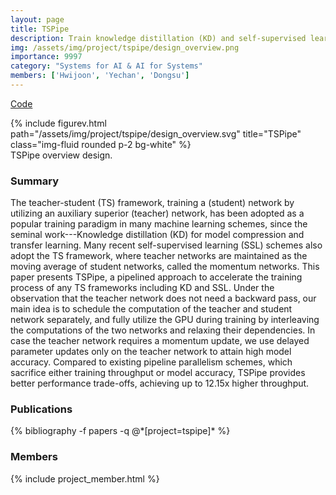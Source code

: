 ```yaml
---
layout: page
title: TSPipe
description: Train knowledge distillation (KD) and self-supervised learning (SSL) faster with pipelines.
img: /assets/img/project/tspipe/design_overview.png
importance: 9997
category: "Systems for AI & AI for Systems"
members: ['Hwijoon', 'Yechan', 'Dongsu']
---
```


<p class="profile-buttons">
    <a class="btn z-depth-0" href="https://github.com/kaist-ina/TSPipe">Code </a>
</p>

<div class="row justify-content-sm-center">
    <div class="col-md mt-3 col-md-12">
        {% include figurev.html path="/assets/img/project/tspipe/design_overview.svg" title="TSPipe" class="img-fluid rounded p-2 bg-white" %}
        <div class="caption">
            TSPipe overview design.
        </div>
    </div>
</div>


<h3>Summary</h3>
The teacher-student (TS) framework, training a (student) network by utilizing an auxiliary superior (teacher) network, has been adopted as a popular training paradigm in many machine learning schemes, since the seminal work---Knowledge distillation (KD) for model compression and transfer learning. Many recent self-supervised learning (SSL) schemes also adopt the TS framework, where teacher networks are maintained as the moving average of student networks, called the momentum networks. This paper presents TSPipe, a pipelined approach to accelerate the training process of any TS frameworks including KD and SSL. Under the observation that the teacher network does not need a backward pass, our main idea is to schedule the computation of the teacher and student network separately, and fully utilize the GPU during training by interleaving the computations of the two networks and relaxing their dependencies. In case the teacher network requires a momentum update, we use delayed parameter updates only on the teacher network to attain high model accuracy. Compared to existing pipeline parallelism schemes, which sacrifice either training throughput or model accuracy, TSPipe provides better performance trade-offs, achieving up to 12.15x higher throughput.

<h3>Publications</h3>
<div class="publications">
{% bibliography -f papers -q @*[project=tspipe]* %}
</div>

<h3>Members</h3>
{% include project_member.html %}